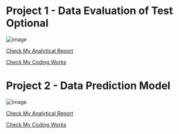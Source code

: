 # Project 1 - Data Evaluation of Test Optional

![image](https://github.com/yangshiteng/Project-1---Student-Data-Analysis-and-Modeling-for-University-of-Pittsburgh/assets/60442877/a2c87611-6434-4c42-82f1-bc9f0470eabc)

[Check My Analytical Report](https://github.com/yangshiteng/Project-1---Student-Data-Analysis-and-Modeling-for-University-of-Pittsburgh/blob/main/Data%20Evaluation%20of%20Test%20Optional%20-%20Analytical%20Report.pdf)

[Check My Coding Works]()

# Project 2 - Data Prediction Model

![image](https://github.com/yangshiteng/Project-1---Student-Data-Analysis-and-Modeling-for-University-of-Pittsburgh/assets/60442877/c48ae251-8012-4f27-a50e-64232136a5da)


[Check My Analytical Report]()

[Check My Coding Works]()
